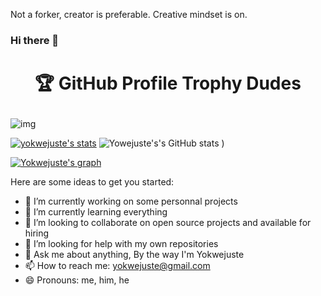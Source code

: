 Not a forker, creator is preferable. Creative mindset is on.


### Hi there 👋

# <p align="center">🏆 GitHub Profile Trophy Dudes</p>

![img](https://user-images.githubusercontent.com/6661165/91657958-61b4fd00-eb00-11ea-9def-dc7ef5367e34.png?style=centerme)

[![yokwejuste's stats](https://github-readme-stats.vercel.app/api?username=yokwejuste)](https://github.com/anuraghazra/github-readme-stats)
![Yowejuste's's GitHub stats](https://github-readme-stats.vercel.app/api?username=yokwejuste&show_icons=true&theme=radical)
)



[![Yokwejuste's graph](https://activity-graph.herokuapp.com/graph?username=yokwejuste&theme=dracula)](https://github.com/ashutosh00710/github-readme-activity-graph)


Here are some ideas to get you started:

- 🔭 I’m currently working on some personnal projects
- 🌱 I’m currently learning everything
- 👯 I’m looking to collaborate on open source projects and available for hiring
- 🤔 I’m looking for help with my own repositories
- 💬 Ask me about anything, By the way I'm Yokwejuste
- 📫 How to reach me: yokwejuste@gmail.com
- 😄 Pronouns: me, him, he
